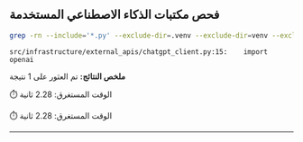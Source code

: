 ## فحص مكتبات الذكاء الاصطناعي المستخدمة
```bash
grep -rn --include='*.py' --exclude-dir=.venv --exclude-dir=venv --exclude-dir=__pycache__ --exclude-dir=build --exclude-dir=dist --exclude-dir=.mypy_cache --exclude-dir=node_modules --exclude-dir=.git -E 'import (torch|tensorflow|openai|anthropic)' src
```

```
src/infrastructure/external_apis/chatgpt_client.py:15:    import openai

```

**ملخص النتائج:** تم العثور على 1 نتيجة

⏱️ الوقت المستغرق: 2.28 ثانية

⏱️ الوقت المستغرق: 2.28 ثانية


---

